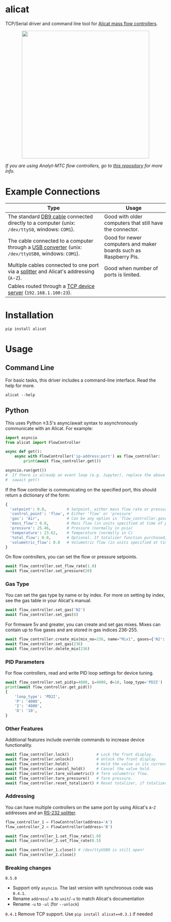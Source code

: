 alicat
======

TCP/Serial driver and command line tool for
[Alicat mass flow controllers](http://www.alicat.com/products/mass-flow-meters-and-controllers/mass-flow-controllers/).

<p align="center">
  <img src="http://www.alicat.com/wpinstall/wp-content/uploads/2012/01/gas-mass-flow-controller1.jpg" height="400" />
</p>

*If you are using Analyt-MTC flow controllers, go to [this repository](https://github.com/schlenzmeister/AnalytMTC/wiki) for more info.*

Example Connections
===================

| Type | Usage |
| --- | --- |
| The standard [DB9 cable](http://www.alicat.com/wpinstall/wp-content/uploads/2013/07/MD8DB9.jpg) connected directly to a computer (unix: `/dev/ttyS0`, windows: `COM1`). | Good with older computers that still have the connector. |
| The cable connected to a computer through a [USB converter](https://www.amazon.com/gp/product/B0007T27H8) (unix: `/dev/ttyUSB0`, windows: `COM1`). | Good for newer computers and maker boards such as Raspberry Pis. |
| Multiple cables connected to one port via a [splitter](https://www.amazon.com/gp/product/B007F2E188) and Alicat's addressing (`A`-`Z`). | Good when number of ports is limited. |
| Cables routed through a [TCP device server](https://www.usconverters.com/serial-rs232-ethernet-converter) (`192.168.1.100:23`).

Installation
============

```
pip install alicat
```

Usage
=====

## Command Line

For basic tasks, this driver includes a command-line interface. Read the help
for more.

```
alicat --help
```

## Python
This uses Python ≥3.5's async/await syntax to asynchronously communicate with an Alicat. For example:

```python
import asyncio
from alicat import FlowController

async def get():
    async with FlowController('ip-address:port') as flow_controller:
        print(await flow_controller.get())

asyncio.run(get())
#  If there is already an event loop (e.g. Jupyter), replace the above line with:
#  sawait get()
```

If the flow controller is communicating on the specified port, this should
return a dictionary of the form:

```python
{
  'setpoint': 0.0,         # Setpoint, either mass flow rate or pressure
  'control_point': 'flow', # Either 'flow' or 'pressure'
  'gas': 'Air',            # Can be any option in `flow_controller.gases`
  'mass_flow': 0.0,        # Mass flow (in units specified at time of purchase)
  'pressure': 25.46,       # Pressure (normally in psia)
  'temperature': 23.62,    # Temperature (normally in C)
  'total_flow': 0.0,       # Optional. If totalizer function purchased, will be included
  'volumetric_flow': 0.0   # Volumetric flow (in units specified at time of purchase)
}
```

On flow controllers, you can set the flow or pressure setpoints.

```python
await flow_controller.set_flow_rate(1.0)
await flow_controller.set_pressure(20)
```

### Gas Type

You can set the gas type by name or by index. For more on setting by index, see the gas table in your Alicat's manual.

```python
await flow_controller.set_gas('N2')
await flow_controller.set_gas(8)
```

For firmware 5v and greater, you can create and set gas mixes. Mixes can contain up to five gases and are stored in gas indices 236-255.

```python
await flow_controller.create_mix(mix_no=236, name="Mix1", gases={'N2': 50, 'O2': 30, 'CO2': 20})
await flow_controller.set_gas(236)
await flow_controller.delete_mix(236)
```

### PID Parameters

For flow controllers, read and write PID loop settings for device tuning.

```python
await flow_controller.set_pid(p=4000, i=4000, d=10, loop_type='PD2I')
print(await flow_controller.get_pid())
{
    'loop_type': 'PD2I',
    'P': '4000',
    'I': '4000',
    'D': '10',
}
```

### Other Features

Additional features include override commands to increase device functionality.

```python
await flow_controller.lock()            # Lock the front display.
await flow_controller.unlock()          # Unlock the front display.
await flow_controller.hold()            # Hold the valve in its current position.
await flow_controller.cancel_hold()     # Cancel the valve hold.
await flow_controller.tare_volumetric() # Tare volumetric flow.
await flow_controller.tare_pressure()   # Tare pressure.
await flow_controller.reset_totalizer() # Reset totalizer, if totalizer functionality included.
```

### Addressing

You can have multiple controllers on the same port by using Alicat's `A`-`Z` addresses
and an [RS-232 splitter](https://www.amazon.com/gp/product/B007F2E188).

```python
flow_controller_1 = FlowController(address='A')
flow_controller_2 = FlowController(address='B')

await flow_controller_1.set_flow_rate(1.0)
await flow_controller_2.set_flow_rate(0.5)

await flow_controller_1.close() # /dev/ttyUSB0 is still open!
await flow_controller_2.close()
```

### Breaking changes

`0.5.0`
- Support only `asyncio`.  The last version with synchronous code was `0.4.1`.
- Rename `address`/`-a` to `unit`/`-u` to match Alicat's documentation
- Rename `-u` to `-ul` (for `--unlock`)

`0.4.1`
Remove TCP support.  Use `pip install alicat==0.3.1` if needed
